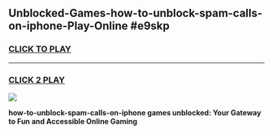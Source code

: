 
## Unblocked-Games-how-to-unblock-spam-calls-on-iphone-Play-Online #e9skp
<h3>
<a href="https://news.freeplayer.one?title=how-to-unblock-spam-calls-on-iphone&ref=3">CLICK TO PLAY</a></h3>
<hr>

<h3>
<a href="https://news.freeplayer.one?title=how-to-unblock-spam-calls-on-iphone&ref=3">CLICK 2 PLAY</a>
  
</h3>

<a href="https://news.freeplayer.one?title=how-to-unblock-spam-calls-on-iphone&ref=3"><img src="https://clearcache.store/games.png"></a>


**how-to-unblock-spam-calls-on-iphone games unblocked: Your Gateway to Fun and Accessible Online Gaming**
